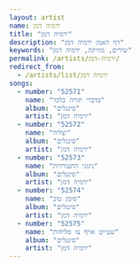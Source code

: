 ```yaml
---
layout: artist
name: ירמיה דמן
title: "ירמיה דמן"
description: "דף האמן ירמיה דמן"
keywords: "שירים, מוזיקה, ירמיה דמן"
permalink: /artists/ירמיה-דמן/
redirect_from:
  - /artists/list/ירמיה דמן
songs:
  - number: "52571"
    name: "בדברי תורה בלבד"
    album: "סינגלים"
    artist: "ירמיה דמן"
  - number: "52572"
    name: "יצליח"
    album: "סינגלים"
    artist: "ירמיה דמן"
  - number: "52573"
    name: "ניגוני התעוררות"
    album: "סינגלים"
    artist: "ירמיה דמן"
  - number: "52574"
    name: "סימן טוב"
    album: "סינגלים"
    artist: "ירמיה דמן"
  - number: "52575"
    name: "שטייט אויף צו סליחות"
    album: "סינגלים"
    artist: "ירמיה דמן"
---
```

